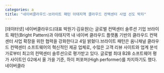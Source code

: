 ```yaml
---
categories: a
title: "네이버클라우드·브라이트 패턴 아태지역 클라우드 컨택센터 사업 선도 박차"
---
```

[데이터넷] 네이버클라우드(대표 박원기·김유원)는 글로벌 컨택센터 솔루션 기업 브라이트 패턴(Bright Pattern)과 아태지역 내 네이버 클라우드 플랫폼 기반의 클라우드 컨택센터 사업 확장을 위한 협력을 강화한다고 4일 밝혔다.브라이트 패턴은 옴니채널 클라우드 컨택센터 소프트웨어의 혁신적인 제공 업체로, 수많은 고객 리뷰 사이트와 업계 분석가로부터 최고의 컨택센터 솔루션으로 평가받고 있다. 글로벌 최대 B2B 소프트웨어 평가 사이트인 G2에서 올 가을 기준, 하이 퍼포머(High performer)를 차지하기도 했다.네이버클라